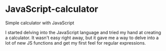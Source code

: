 # JavaScript-calculator
Simple calculator with JavaScript

I started delving into the JavaScript language and tried my hand at creating a calculator. It wasn't easy right away, but it gave me a way to delve into a lot of new JS functions and get my first feel for regular expressions.
